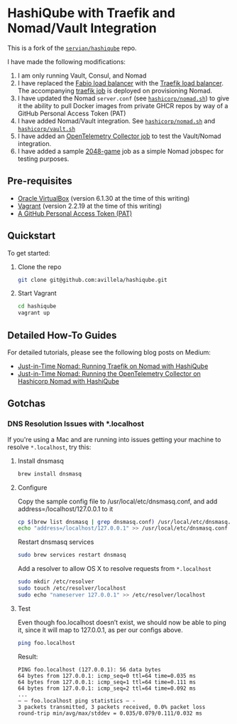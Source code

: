 # HashiQube with Traefik and Nomad/Vault Integration

This is a fork of the [`servian/hashiqube`](https://github.com/servian/hashiqube) repo.

I have made the following modifications:

1. I am only running Vault, Consul, and Nomad
2. I have replaced the [Fabio load balancer](https://fabiolb.net) with the [Traefik load balancer](traefik.io). The accompanying [traefik job](hashicorp/nomad/jobs/traefik.nomad) is deployed on provisioning Nomad.
3. I have updated the Nomad `server.conf` (see [`hashicorp/nomad.sh`](hashicorp/nomad.sh)) to give it the ability to pull Docker images from private GHCR repos by way of a GitHub Personal Access Token (PAT)
4. I have added Nomad/Vault integration. See [`hashicorp/nomad.sh`](hashicorp/nomad.sh) and [`hashicorp/vault.sh`](hashicorp/vault.sh)
5. I have added an [OpenTelemetry Collector job](hashicorp/nomad/jobs/otel-collector.nomad) to test the Vault/Nomad integration.
6. I have added a sample [2048-game](hashicorp/nomad/jobs/2048-game.nomad) job as a simple Nomad jobspec for testing purposes.

## Pre-requisites

* [Oracle VirtualBox](https://www.googleadservices.com/pagead/aclk?sa=L&ai=DChcSEwjVuPag0oL0AhXFnrMKHRjODRYYABAAGgJxbg&ohost=www.google.com&cid=CAASEuRoonvAcnwV4Mde6j85eTiOEQ&sig=AOD64_1N8BIxbnQDEjTDYvtzMR78syE9Bg&q&adurl&ved=2ahUKEwiUpe6g0oL0AhVjTd8KHWTvAkEQ0Qx6BAgCEAE) (version 6.1.30 at the time of this writing)
* [Vagrant](https://www.vagrantup.com/) (version 2.2.19 at the time of this writing)
* [A GitHub Personal Access Token (PAT)](https://docs.github.com/en/authentication/keeping-your-account-and-data-secure/creating-a-personal-access-token)

## Quickstart

To get started:

1. Clone the repo

    ```bash
    git clone git@github.com:avillela/hashiqube.git
    ```

2. Start Vagrant

    ```bash
    cd hashiqube
    vagrant up
    ```
## Detailed How-To Guides

For detailed tutorials, please see the following blog posts on Medium:
* [Just-in-Time Nomad: Running Traefik on Nomad with HashiQube](https://adri-v.medium.com/just-in-time-nomad-running-traefik-on-hashiqube-7d6dfd8ef9d8)
* [Just-in-Time Nomad: Running the OpenTelemetry Collector on Hashicorp Nomad with HashiQube](https://adri-v.medium.com/just-in-time-nomad-running-the-opentelemetry-collector-on-hashicorp-nomad-with-hashiqube-4eaf009b8382)

## Gotchas

### DNS Resolution Issues with *.localhost

If you're using a Mac and are running into issues getting your machine to resolve `*.localhost`, try this: 

1. Install dnsmasq

    ```bash
    brew install dnsmasq
    ```

2. Configure

    Copy the sample config file to /usr/local/etc/dnsmasq.conf, and add address=/localhost/127.0.0.1 to it

    ```bash
    cp $(brew list dnsmasq | grep dnsmasq.conf) /usr/local/etc/dnsmasq.conf
    echo "address=/localhost/127.0.0.1" >> /usr/local/etc/dnsmasq.conf
    ```

    Restart dnsmasq services
    
    ```bash
    sudo brew services restart dnsmasq
    ```

    Add a resolver to allow OS X to resolve requests from `*.localhost`
    
    ```bash
    sudo mkdir /etc/resolver
    sudo touch /etc/resolver/localhost
    sudo echo "nameserver 127.0.0.1" >> /etc/resolver/localhost
    ```

3. Test
    
    Even though foo.localhost doesn’t exist, we should now be able to ping it, since it will map to 127.0.0.1, as per our configs above.
    
    ```bash
    ping foo.localhost
    ```

    Result:
    
    ```
    PING foo.localhost (127.0.0.1): 56 data bytes
    64 bytes from 127.0.0.1: icmp_seq=0 ttl=64 time=0.035 ms
    64 bytes from 127.0.0.1: icmp_seq=1 ttl=64 time=0.111 ms
    64 bytes from 127.0.0.1: icmp_seq=2 ttl=64 time=0.092 ms
    ...
    — — foo.localhost ping statistics — -
    3 packets transmitted, 3 packets received, 0.0% packet loss
    round-trip min/avg/max/stddev = 0.035/0.079/0.111/0.032 ms
    ```